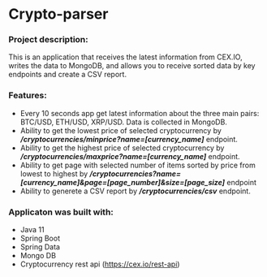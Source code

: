 # Crypto-parser

### Project description:
This is an application that receives the latest information from CEX.IO, writes the data to MongoDB, and allows you to receive sorted data by key endpoints and create a CSV report.

### Features:
* Every 10 seconds app get latest information about the three main pairs: BTC/USD, ETH/USD, XRP/USD. Data is collected in MongoDB.
* Ability to get the lowest price of selected cryptocurrency by ***/cryptocurrencies/minprice?name=[currency_name]*** endpoint.
* Ability to get the highest price of selected cryptocurrency by ***/cryptocurrencies/maxprice?name=[currency_name]*** endpoint.
* Ability to get page with selected number of items sorted by price from lowest to highest by ***/cryptocurrencies?name=[currency_name]&page=[page_number]&size=[page_size]*** endpoint
* Ability to generete a CSV report by ***/cryptocurrencies/csv*** endpoint.

### Applicaton was built with:
* Java 11
* Spring Boot
* Spring Data
* Mongo DB
* Cryptocurrency rest api (https://cex.io/rest-api)
